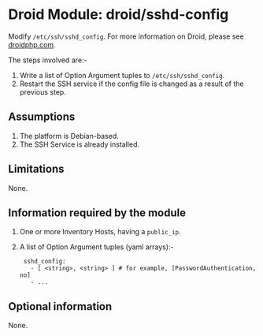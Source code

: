 # Droid Module: droid/sshd-config

Modify `/etc/ssh/sshd_config`. For more information on Droid, please see
[droidphp.com](http://droidphp.com).

The steps involved are:-

1. Write a list of Option Argument tuples to `/etc/ssh/sshd_config`.
2. Restart the SSH service if the config file is changed as a result of the
   previous step.


## Assumptions

1. The platform is Debian-based.
2. The SSH Service is already installed.


## Limitations

None.


## Information required by the module

1. One or more Inventory Hosts, having a `public_ip`.
2. A list of Option Argument tuples (yaml arrays):-

        sshd_config:
          - [ <string>, <string> ] # for example, [PasswordAuthentication, no]
          - ...

## Optional information

None.
